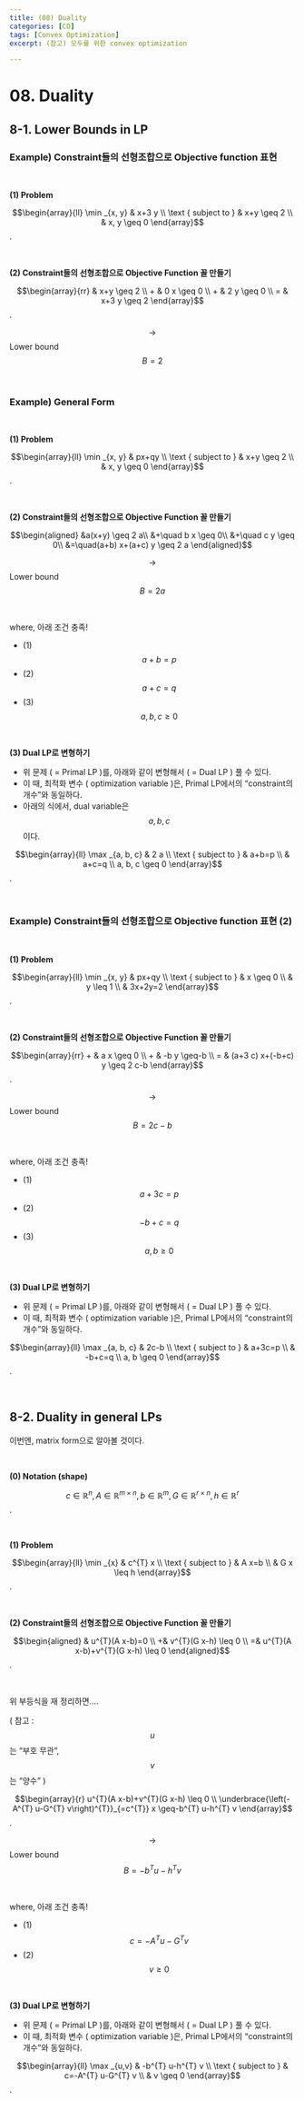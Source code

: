 ```yaml
---
title: (08) Duality
categories: [CO]
tags: [Convex Optimization]
excerpt: (참고) 모두를 위한 convex optimization

---
```


<script src="https://cdn.mathjax.org/mathjax/latest/MathJax.js?config=TeX-AMS-MML_HTMLorMML" type="text/javascript"></script>

# 08. Duality

## 8-1. Lower Bounds in LP

### Example) Constraint들의 선형조합으로 Objective function 표현 

<br>

**(1) Problem**

$$\begin{array}{ll}
\min _{x, y} & x+3 y \\
\text { subject to } & x+y \geq 2 \\
& x, y \geq 0 
\end{array}$$.

<br>

**(2) Constraint들의 선형조합으로 Objective Function 꼴 만들기**

$$\begin{array}{rr} 
& x+y \geq 2 \\ + & 0 x \geq 0 \\ + & 2 y \geq 0 \\
= & x+3 y \geq 2
\end{array}$$.

$$\rightarrow$$ Lower bound $$B=2$$

<br>

### Example) General Form

<br>

**(1) Problem**

$$\begin{array}{ll}
\min _{x, y} & px+qy \\
\text { subject to } & x+y \geq 2 \\
& x, y \geq 0 
\end{array}$$.

<br>

**(2) Constraint들의 선형조합으로 Objective Function 꼴 만들기**

$$\begin{aligned}
&a(x+y) \geq 2 a\\
&+\quad b x \geq 0\\
&+\quad c y \geq 0\\
&=\quad(a+b) x+(a+c) y \geq 2 a
\end{aligned}$$

$$\rightarrow$$ Lower bound $$B=2a$$

<br>

where, 아래 조건 충족!

- (1) $$a+b=p$$
- (2) $$a+c=q$$
- (3) $$a, b, c \geq 0$$

<br>

**(3) Dual LP로 변형하기**

- 위 문제 ( = Primal LP )를, 아래와 같이 변형해서 ( = Dual LP ) 풀 수 있다.
- 이 때, 최적화 변수 ( optimization variable )은, Primal LP에서의 “constraint의 개수”와 동일하다.
- 아래의 식에서, dual variable은 $$a,b,c$$ 이다.

$$\begin{array}{ll}
\max _{a, b, c} & 2 a \\
\text { subject to } & a+b=p \\
& a+c=q \\
a, b, c \geq 0
\end{array}$$.

<br>

### Example) Constraint들의 선형조합으로 Objective function 표현 (2)

<br>

**(1) Problem**

$$\begin{array}{ll}
\min _{x, y} & px+qy \\
\text { subject to } & x \geq 0 \\
& y \leq 1 \\ & 3x+2y=2 
\end{array}$$.

<br>

**(2) Constraint들의 선형조합으로 Objective Function 꼴 만들기**

$$\begin{array}{rr} + & a x \geq 0 \\ + & -b y \geq-b \\
= & (a+3 c) x+(-b+c) y \geq 2 c-b
\end{array}$$.

$$\rightarrow$$ Lower bound $$B=2c - b$$

<br>

where, 아래 조건 충족!

- (1) $$a+3c=p$$
- (2) $$-b+c=q$$
- (3) $$a, b \geq 0$$

<br>

**(3) Dual LP로 변형하기**

- 위 문제 ( = Primal LP )를, 아래와 같이 변형해서 ( = Dual LP ) 풀 수 있다.
- 이 때, 최적화 변수 ( optimization variable )은, Primal LP에서의 “constraint의 개수”와 동일하다.

$$\begin{array}{ll}
\max _{a, b, c} & 2c-b \\
\text { subject to } & a+3c=p \\
& -b+c=q \\
a, b \geq 0
\end{array}$$.

<br>

## 8-2. Duality in general LPs

이번엔, matrix form으로 알아볼 것이다.

<br>

**(0) Notation (shape)**

$$c \in \mathbb{R}^{n}, A \in \mathbb{R}^{m \times n}, b \in \mathbb{R}^{m}, G \in \mathbb{R}^{r \times n}, h \in \mathbb{R}^{r}$$.

<br>

**(1) Problem**

$$\begin{array}{ll}
\min _{x} & c^{T} x \\
\text { subject to } & A x=b \\
& G x \leq h
\end{array}$$.

<br>

**(2) Constraint들의 선형조합으로 Objective Function 꼴 만들기**

$$\begin{aligned}
& u^{T}(A x-b)=0 \\
+& v^{T}(G x-h) \leq 0 \\
=& u^{T}(A x-b)+v^{T}(G x-h) \leq 0
\end{aligned}$$.

<br>

위 부등식을 재 정리하면….

( 참고 : $$u$$ 는 “부호 무관”, $$v$$ 는 “양수” )

$$\begin{array}{r}
u^{T}(A x-b)+v^{T}(G x-h) \leq 0 \\
\underbrace{\left(-A^{T} u-G^{T} v\right)^{T}}_{=c^{T}} x \geq-b^{T} u-h^{T} v
\end{array}$$.

$$\rightarrow$$ Lower bound $$B=-b^{T} u-h^{T} v$$

<br>

where, 아래 조건 충족!

- (1) $$c=-A^{T} u-G^{T} v$$
- (2) $$v \geq 0$$

<br>

**(3) Dual LP로 변형하기**

- 위 문제 ( = Primal LP )를, 아래와 같이 변형해서 ( = Dual LP ) 풀 수 있다.
- 이 때, 최적화 변수 ( optimization variable )은, Primal LP에서의 “constraint의 개수”와 동일하다.

$$\begin{array}{ll}
\max _{u,v} & -b^{T} u-h^{T} v \\
\text { subject to } & c=-A^{T} u-G^{T} v \\
& v \geq 0 
\end{array}$$.

<br>



